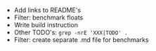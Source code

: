 * Add links to README's
* Filter: benchmark floats
* Write build instruction
* Other TODO's: `grep -nrE 'XXX|TODO' .`
* Filter: create separate .md file for benchmarks

